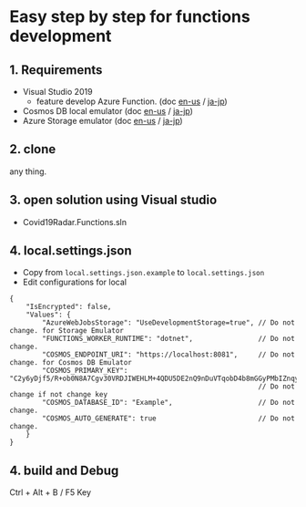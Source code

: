 # Easy step by step for functions development
## 1. Requirements
- Visual Studio 2019 
  - feature develop Azure Function. (doc [en-us](https://docs.microsoft.com/en-us/azure/azure-functions/functions-develop-vs) / [ja-jp](https://docs.microsoft.com/ja-jp/azure/azure-functions/functions-develop-vs))
- Cosmos DB local emulator (doc [en-us](https://docs.microsoft.com/en-us/azure/cosmos-db/local-emulator) / [ja-jp](https://docs.microsoft.com/ja-jp/azure/cosmos-db/local-emulator))
- Azure Storage emulator (doc [en-us](https://docs.microsoft.com/en-us/azure/storage/common/storage-use-emulator) / [ja-jp](https://docs.microsoft.com/ja-jp/azure/storage/common/storage-use-emulator))


## 2. clone 
any thing.

## 3. open solution using Visual studio
- Covid19Radar.Functions.sln

## 4. local.settings.json
- Copy from `local.settings.json.example` to `local.settings.json` 
- Edit configurations for local
```
{
    "IsEncrypted": false,
    "Values": {
        "AzureWebJobsStorage": "UseDevelopmentStorage=true", // Do not change. for Storage Emulator
        "FUNCTIONS_WORKER_RUNTIME": "dotnet",                // Do not change.
        "COSMOS_ENDPOINT_URI": "https://localhost:8081",     // Do not change. for Cosmos DB Emulator
        "COSMOS_PRIMARY_KEY": "C2y6yDjf5/R+ob0N8A7Cgv30VRDJIWEHLM+4QDU5DE2nQ9nDuVTqobD4b8mGGyPMbIZnqyMsEcaGQy67XIw/Jw==",
                                                             // Do not change if not change key
        "COSMOS_DATABASE_ID": "Example",                     // Do not change.
        "COSMOS_AUTO_GENERATE": true                         // Do not change.
    }
}
```

## 4. build and Debug

Ctrl + Alt + B / F5 Key
